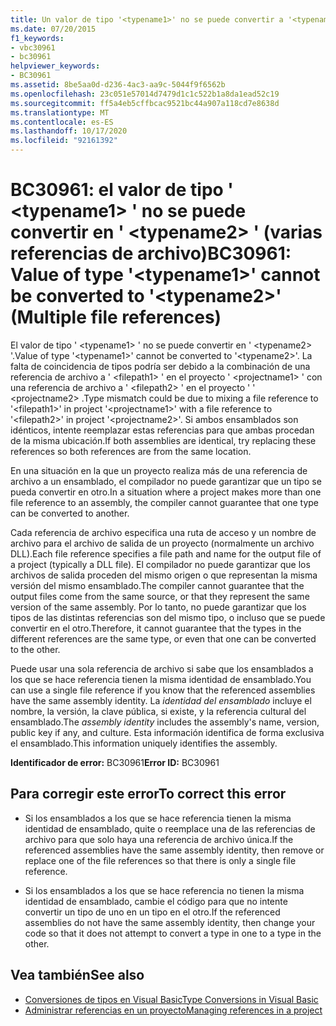 ```yaml
---
title: Un valor de tipo '<typename1>' no se puede convertir a '<typename2>' (varias referencias de archivo)
ms.date: 07/20/2015
f1_keywords:
- vbc30961
- bc30961
helpviewer_keywords:
- BC30961
ms.assetid: 8be5aa0d-d236-4ac3-aa9c-5044f9f6562b
ms.openlocfilehash: 23c051e57014d7479d1c1c522b1a8da1ead52c19
ms.sourcegitcommit: ff5a4eb5cffbcac9521bc44a907a118cd7e8638d
ms.translationtype: MT
ms.contentlocale: es-ES
ms.lasthandoff: 10/17/2020
ms.locfileid: "92161392"
---
```

# <a name="bc30961-value-of-type-typename1-cannot-be-converted-to-typename2-multiple-file-references"></a><span data-ttu-id="203fa-102">BC30961: el valor de tipo ' \<typename1> ' no se puede convertir en ' \<typename2> ' (varias referencias de archivo)</span><span class="sxs-lookup"><span data-stu-id="203fa-102">BC30961: Value of type '\<typename1>' cannot be converted to '\<typename2>' (Multiple file references)</span></span>

<span data-ttu-id="203fa-103">El valor de tipo ' \<typename1> ' no se puede convertir en ' \<typename2> '.</span><span class="sxs-lookup"><span data-stu-id="203fa-103">Value of type '\<typename1>' cannot be converted to '\<typename2>'.</span></span> <span data-ttu-id="203fa-104">La falta de coincidencia de tipos podría ser debido a la combinación de una referencia de archivo a ' \<filepath1> ' en el proyecto ' \<projectname1> ' con una referencia de archivo a ' \<filepath2> ' en el proyecto ' ' \<projectname2> .</span><span class="sxs-lookup"><span data-stu-id="203fa-104">Type mismatch could be due to mixing a file reference to '\<filepath1>' in project '\<projectname1>' with a file reference to '\<filepath2>' in project '\<projectname2>'.</span></span> <span data-ttu-id="203fa-105">Si ambos ensamblados son idénticos, intente reemplazar estas referencias para que ambas procedan de la misma ubicación.</span><span class="sxs-lookup"><span data-stu-id="203fa-105">If both assemblies are identical, try replacing these references so both references are from the same location.</span></span>

 <span data-ttu-id="203fa-106">En una situación en la que un proyecto realiza más de una referencia de archivo a un ensamblado, el compilador no puede garantizar que un tipo se pueda convertir en otro.</span><span class="sxs-lookup"><span data-stu-id="203fa-106">In a situation where a project makes more than one file reference to an assembly, the compiler cannot guarantee that one type can be converted to another.</span></span>

 <span data-ttu-id="203fa-107">Cada referencia de archivo especifica una ruta de acceso y un nombre de archivo para el archivo de salida de un proyecto (normalmente un archivo DLL).</span><span class="sxs-lookup"><span data-stu-id="203fa-107">Each file reference specifies a file path and name for the output file of a project (typically a DLL file).</span></span> <span data-ttu-id="203fa-108">El compilador no puede garantizar que los archivos de salida proceden del mismo origen o que representan la misma versión del mismo ensamblado.</span><span class="sxs-lookup"><span data-stu-id="203fa-108">The compiler cannot guarantee that the output files come from the same source, or that they represent the same version of the same assembly.</span></span> <span data-ttu-id="203fa-109">Por lo tanto, no puede garantizar que los tipos de las distintas referencias son del mismo tipo, o incluso que se puede convertir en el otro.</span><span class="sxs-lookup"><span data-stu-id="203fa-109">Therefore, it cannot guarantee that the types in the different references are the same type, or even that one can be converted to the other.</span></span>

 <span data-ttu-id="203fa-110">Puede usar una sola referencia de archivo si sabe que los ensamblados a los que se hace referencia tienen la misma identidad de ensamblado.</span><span class="sxs-lookup"><span data-stu-id="203fa-110">You can use a single file reference if you know that the referenced assemblies have the same assembly identity.</span></span> <span data-ttu-id="203fa-111">La *identidad del ensamblado* incluye el nombre, la versión, la clave pública, si existe, y la referencia cultural del ensamblado.</span><span class="sxs-lookup"><span data-stu-id="203fa-111">The *assembly identity* includes the assembly's name, version, public key if any, and culture.</span></span> <span data-ttu-id="203fa-112">Esta información identifica de forma exclusiva el ensamblado.</span><span class="sxs-lookup"><span data-stu-id="203fa-112">This information uniquely identifies the assembly.</span></span>

 <span data-ttu-id="203fa-113">**Identificador de error:** BC30961</span><span class="sxs-lookup"><span data-stu-id="203fa-113">**Error ID:** BC30961</span></span>

## <a name="to-correct-this-error"></a><span data-ttu-id="203fa-114">Para corregir este error</span><span class="sxs-lookup"><span data-stu-id="203fa-114">To correct this error</span></span>

- <span data-ttu-id="203fa-115">Si los ensamblados a los que se hace referencia tienen la misma identidad de ensamblado, quite o reemplace una de las referencias de archivo para que solo haya una referencia de archivo única.</span><span class="sxs-lookup"><span data-stu-id="203fa-115">If the referenced assemblies have the same assembly identity, then remove or replace one of the file references so that there is only a single file reference.</span></span>

- <span data-ttu-id="203fa-116">Si los ensamblados a los que se hace referencia no tienen la misma identidad de ensamblado, cambie el código para que no intente convertir un tipo de uno en un tipo en el otro.</span><span class="sxs-lookup"><span data-stu-id="203fa-116">If the referenced assemblies do not have the same assembly identity, then change your code so that it does not attempt to convert a type in one to a type in the other.</span></span>

## <a name="see-also"></a><span data-ttu-id="203fa-117">Vea también</span><span class="sxs-lookup"><span data-stu-id="203fa-117">See also</span></span>

- [<span data-ttu-id="203fa-118">Conversiones de tipos en Visual Basic</span><span class="sxs-lookup"><span data-stu-id="203fa-118">Type Conversions in Visual Basic</span></span>](../../programming-guide/language-features/data-types/type-conversions.md)
- [<span data-ttu-id="203fa-119">Administrar referencias en un proyecto</span><span class="sxs-lookup"><span data-stu-id="203fa-119">Managing references in a project</span></span>](/visualstudio/ide/managing-references-in-a-project)
